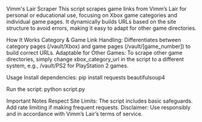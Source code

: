 Vimm's Lair Scraper
This script scrapes game links from Vimm’s Lair for personal or educational use, focusing on Xbox game categories and individual game pages. It dynamically builds URLs based on the site structure to avoid errors, making it easy to adapt for other game directories.

How It Works
Category & Game Link Handling: Differentiates between category pages (/vault/Xbox) and game pages (/vault/[game_number]) to build correct URLs.
Adaptable for Other Games: To scrape other game directories, simply change xbox_category_url in the script to a different system, e.g., /vault/PS2 for PlayStation 2 games.

Usage
Install dependencies:
pip install requests beautifulsoup4

Run the script:
python script.py



Important Notes
Respect Site Limits: The script includes basic safeguards. Add rate limiting if making frequent requests.
Disclaimer: Use responsibly and in accordance with Vimm’s Lair’s terms of service.
